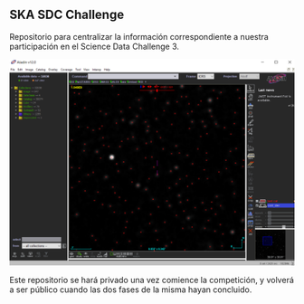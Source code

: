 ## SKA SDC Challenge

Repositorio para centralizar la información correspondiente a nuestra participación en el Science Data Challenge 3.

![Ejemplo](cont_dev.png)

Este repositorio se hará privado una vez comience la competición, y volverá a ser público cuando las dos fases de la misma hayan concluido.